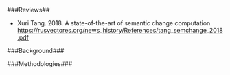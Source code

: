 ###Reviews##

* Xuri Tang. 2018. A state-of-the-art of semantic change
computation. https://rusvectores.org/news_history/References/tang_semchange_2018.pdf

###Background###

###Methodologies###
